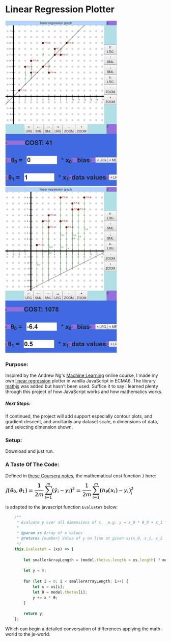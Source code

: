 # Linear Regression Plotter

<img src="https://raw.githubusercontent.com/nastajus/javascriptApp5-canvas/master/docs/img1.png" width="350" /> <img src="https://raw.githubusercontent.com/nastajus/javascriptApp5-canvas/master/docs/img2.png" width="350" />

### Purpose:

Inspired by the Andrew Ng's [Machine Learning](https://www.coursera.org/learn/machine-learning/) online course, I made my own [linear regression](https://en.wikipedia.org/wiki/Linear_regression) plotter in vanilla JavaScript in ECMA6. The library [mathjs](http://mathjs.org/) was added but hasn't been used. Suffice it to say I learned plenty through this project of how JavaScript works and how mathematics works.

[//]: # "Comment:  this subsection targets math people or is meant to show off, but I worry it intimidates the layman... 
So I have mixed deires to push away from top of page... hmm... Choosing to leave for the time being." 

##### Next Steps:
If continued, the project will add support especially contour plots, and gradient descent, and ancillarily any dataset scale, n dimensions of data, and selecting dimension shown.

### Setup: 

Download and just run. 

### A Taste Of The Code:
Defined in [these Coursera notes](https://www.coursera.org/learn/machine-learning/resources/JXWWS), the mathematical cost function `J` here: 

[//]: # "Comment equation in Latex:   J(\theta_0, \theta_1)=\frac{1}{2m}\sum_{i=1}^{m} (\hat{y}_i - y_i)^{2}=\frac{1}{2m}\sum_{i=1}^{m} (h_\theta(x_i) - y_i)_{i}^{2}"
[//]: # "Comment equation in remote-rendering failed ![equation](http://www.sciweavers.org/tex2img.php?eq=J%28%5Ctheta_0%2C%20%5Ctheta_1%29%3D%5Cfrac%7B1%7D%7B2m%7D%5Csum_%7Bi%3D1%7D%5E%7Bm%7D%20%28%5Chat%7By%7D_i%20-%20y_i%29%5E%7B2%7D%3D%5Cfrac%7B1%7D%7B2m%7D%5Csum_%7Bi%3D1%7D%5E%7Bm%7D%20%28h_%5Ctheta%28x_i%29%20-%20y_i%29_%7Bi%7D%5E%7B2%7D&bc=White&fc=Black&im=jpg&fs=12&ff=arev&edit=)"
[//]: # "Comment stack overflow how to post ... https://stackoverflow.com/questions/11256433/how-to-show-math-equations-in-general-githubs-markdownnot-githubs-blog"
![equation](https://raw.githubusercontent.com/nastajus/javascriptApp5-canvas/master/docs/equation-costing-function.png)

is adapted to the javascript function `EvaluateY` below: 

```javascript 1.7
    /**
     * Evaluate y over all dimensions of x.  e.g. y = x_0 * θ_0 + x_1 * θ_1 + ... + x_n * θ_n
     *
     * @param xs Array of x values
     * @returns {number} Value of y on line at given xs(x_0, x_1, x_2 ... x_n)
     */
    this.EvaluateY = (xs) => {

        let smallerArrayLength = (model.thetas.length < xs.length) ? model.thetas.length : xs.length;

        let y = 0;

        for (let i = 0; i < smallerArrayLength; i++) {
            let x = xs[i];
            let θ = model.thetas[i];
            y += x * θ;
        }

        return y;
    };
```

Which can begin a detailed conversation of differences applying the math-world to the js-world. 
